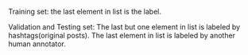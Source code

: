 Training set: the last element in list is the label.  

Validation and Testing set: The last but one element in list is labeled by hashtags(original posts). The last element in list is labeled by another human annotator. 
